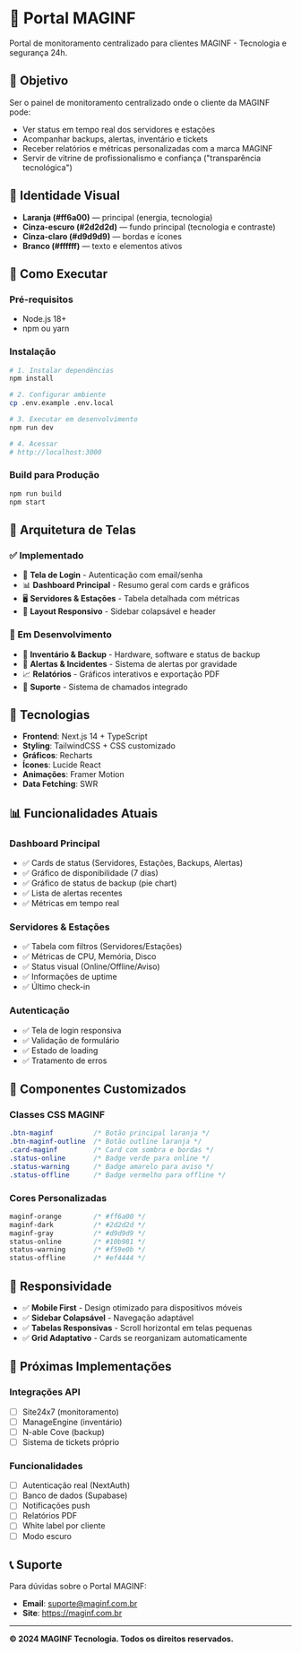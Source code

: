 # 🧭 Portal MAGINF

Portal de monitoramento centralizado para clientes MAGINF - Tecnologia e segurança 24h.

## 🎯 Objetivo

Ser o painel de monitoramento centralizado onde o cliente da MAGINF pode:
- Ver status em tempo real dos servidores e estações
- Acompanhar backups, alertas, inventário e tickets
- Receber relatórios e métricas personalizadas com a marca MAGINF
- Servir de vitrine de profissionalismo e confiança ("transparência tecnológica")

## 🎨 Identidade Visual

- **Laranja (#ff6a00)** — principal (energia, tecnologia)
- **Cinza-escuro (#2d2d2d)** — fundo principal (tecnologia e contraste)
- **Cinza-claro (#d9d9d9)** — bordas e ícones
- **Branco (#ffffff)** — texto e elementos ativos

## 🚀 Como Executar

### Pré-requisitos
- Node.js 18+ 
- npm ou yarn

### Instalação
```bash
# 1. Instalar dependências
npm install

# 2. Configurar ambiente
cp .env.example .env.local

# 3. Executar em desenvolvimento
npm run dev

# 4. Acessar
# http://localhost:3000
```

### Build para Produção
```bash
npm run build
npm start
```

## 🧱 Arquitetura de Telas

### ✅ Implementado
- 🔐 **Tela de Login** - Autenticação com email/senha
- 📊 **Dashboard Principal** - Resumo geral com cards e gráficos
- 🖥️ **Servidores & Estações** - Tabela detalhada com métricas
- 📱 **Layout Responsivo** - Sidebar colapsável e header

### 🚧 Em Desenvolvimento
- 🧾 **Inventário & Backup** - Hardware, software e status de backup
- 🚨 **Alertas & Incidentes** - Sistema de alertas por gravidade
- 📈 **Relatórios** - Gráficos interativos e exportação PDF
- 💬 **Suporte** - Sistema de chamados integrado

## 🔧 Tecnologias

- **Frontend**: Next.js 14 + TypeScript
- **Styling**: TailwindCSS + CSS customizado
- **Gráficos**: Recharts
- **Ícones**: Lucide React
- **Animações**: Framer Motion
- **Data Fetching**: SWR

## 📊 Funcionalidades Atuais

### Dashboard Principal
- ✅ Cards de status (Servidores, Estações, Backups, Alertas)
- ✅ Gráfico de disponibilidade (7 dias)
- ✅ Gráfico de status de backup (pie chart)
- ✅ Lista de alertas recentes
- ✅ Métricas em tempo real

### Servidores & Estações
- ✅ Tabela com filtros (Servidores/Estações)
- ✅ Métricas de CPU, Memória, Disco
- ✅ Status visual (Online/Offline/Aviso)
- ✅ Informações de uptime
- ✅ Último check-in

### Autenticação
- ✅ Tela de login responsiva
- ✅ Validação de formulário
- ✅ Estado de loading
- ✅ Tratamento de erros

## 🎨 Componentes Customizados

### Classes CSS MAGINF
```css
.btn-maginf          /* Botão principal laranja */
.btn-maginf-outline  /* Botão outline laranja */
.card-maginf         /* Card com sombra e bordas */
.status-online       /* Badge verde para online */
.status-warning      /* Badge amarelo para aviso */
.status-offline      /* Badge vermelho para offline */
```

### Cores Personalizadas
```css
maginf-orange        /* #ff6a00 */
maginf-dark          /* #2d2d2d */
maginf-gray          /* #d9d9d9 */
status-online        /* #10b981 */
status-warning       /* #f59e0b */
status-offline       /* #ef4444 */
```

## 📱 Responsividade

- ✅ **Mobile First** - Design otimizado para dispositivos móveis
- ✅ **Sidebar Colapsável** - Navegação adaptável
- ✅ **Tabelas Responsivas** - Scroll horizontal em telas pequenas
- ✅ **Grid Adaptativo** - Cards se reorganizam automaticamente

## 🔮 Próximas Implementações

### Integrações API
- [ ] Site24x7 (monitoramento)
- [ ] ManageEngine (inventário)
- [ ] N-able Cove (backup)
- [ ] Sistema de tickets próprio

### Funcionalidades
- [ ] Autenticação real (NextAuth)
- [ ] Banco de dados (Supabase)
- [ ] Notificações push
- [ ] Relatórios PDF
- [ ] White label por cliente
- [ ] Modo escuro

## 📞 Suporte

Para dúvidas sobre o Portal MAGINF:
- **Email**: suporte@maginf.com.br
- **Site**: https://maginf.com.br

---

**© 2024 MAGINF Tecnologia. Todos os direitos reservados.**
